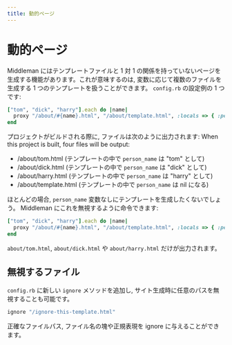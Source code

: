 ```yaml
---
title: 動的ページ
---
```


# 動的ページ

Middleman にはテンプレートファイルと 1 対 1 の関係を持っていないページを生成する機能があります。これが意味するのは, 変数に応じて複数のファイルを生成する 1 つのテンプレートを扱うことができます。 `config.rb` の設定例の 1 つです:

``` ruby
["tom", "dick", "harry"].each do |name|
  proxy "/about/#{name}.html", "/about/template.html", :locals => { :person_name => name }
end
```

プロジェクトがビルドされる際に, ファイルは次のように出力されます:
When this project is built, four files will be output:

* /about/tom.html (テンプレートの中で `person_name` は "tom" として)
* /about/dick.html (テンプレートの中で `person_name` は "dick" として)
* /about/harry.html (テンプレートの中で `person_name` は "harry" として)
* /about/template.html (テンプレートの中で `person_name` は nil になる)

ほとんどの場合, `person_name` 変数なしにテンプレートを生成したくないでしょう。 Middleman にこれを無視するように命令できます:

``` ruby
["tom", "dick", "harry"].each do |name|
  proxy "/about/#{name}.html", "/about/template.html", :locals => { :person_name => name }, :ignore => true
end
```

`about/tom.html`, `about/dick.html` や `about/harry.html` だけが出力されます。

## 無視するファイル

`config.rb` に新しい `ignore` メソッドを追加し, サイト生成時に任意のパスを無視することも可能です。

``` ruby
ignore "/ignore-this-template.html"
```

正確なファイルパス, ファイル名の塊や正規表現を ignore に与えることができます。
